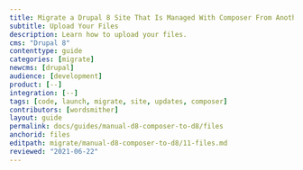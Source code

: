 ```yaml
---
title: Migrate a Drupal 8 Site That Is Managed With Composer From Another Platform
subtitle: Upload Your Files
description: Learn how to upload your files.
cms: "Drupal 8"
contenttype: guide
categories: [migrate]
newcms: [drupal]
audience: [development]
product: [--]
integration: [--]
tags: [code, launch, migrate, site, updates, composer]
contributors: [wordsmither]
layout: guide
permalink: docs/guides/manual-d8-composer-to-d8/files
anchorid: files
editpath: migrate/manual-d8-composer-to-d8/11-files.md
reviewed: "2021-06-22"
---
```


<Partial file="migrate/drupal-addfiles.md" />
